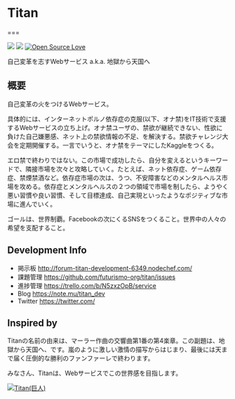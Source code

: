 # Titan
===

![](https://img.shields.io/github/issues/futurismo-org/titan.svg)
![](https://img.shields.io/github/license/futurismo-org/titan.svg)
[![Open Source Love](https://badges.frapsoft.com/os/v3/open-source.svg?v=103)](https://github.com/futurismo-org/titan)

自己変革を志すWebサービス a.k.a. 地獄から天国へ

## 概要

自己変革の火をつけるWebサービス。

具体的には、インターネットポルノ依存症の克服(以下、オナ禁)をIT技術で支援するWebサービスの立ち上げ。オナ禁ユーザの、禁欲が継続できない、性欲に負けた自己嫌悪感、ネット上の禁欲情報の不足、を解決する。禁欲チャレンジ大会を定期開催する。一言でいうと、オナ禁をテーマにしたKaggleをつくる。

エロ禁で終わりではない。この市場で成功したら、自分を変えるというキーワードで、隣接市場を次々と攻略していく。たとえば、ネット依存症、ゲーム依存症、禁煙禁酒など。依存症市場の次は、うつ、不安障害などのメンタルヘルス市場を攻める。依存症とメンタルヘルスの２つの領域で市場を制したら、ようやく悪い習慣や良い習慣、そして目標達成、自己実現といったようなポジティブな市場に進んでいく。

ゴールは、世界制覇。Facebookの次にくるSNSをつくること。世界中の人々の希望を支配すること。

## Development Info

* 掲示板 http://forum-titan-development-6349.nodechef.com/
* 課題管理 https://github.com/futurismo-org/titan/issues
* 進捗管理 https://trello.com/b/N5zxzOpB/service
* Blog https://note.mu/titan_dev
* Twitter https://twitter.com/

## Inspired by

Titanの名前の由来は、マーラー作曲の交響曲第1番の第4楽章。この副題は、地獄から天国へ、です。嵐のように激しい激情の描写からはじまり、最後には天まで届く圧倒的な勝利のファンファーレで終わります。

みなさん、Titanは、Webサービスでこの世界感を目指します。

[![Titan(巨人)](http://img.youtube.com/vi/yb6J5BrPRdo/0.jpg)](https://www.youtube.com/watch?v=yb6J5BrPRdo)

